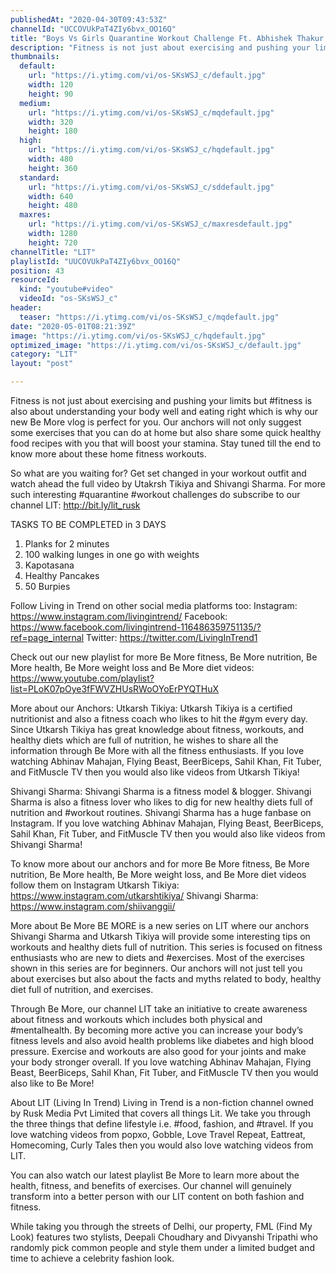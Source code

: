 ```yaml
---
publishedAt: "2020-04-30T09:43:53Z"
channelId: "UCCOVUkPaT4ZIy6bvx_OO16Q"
title: "Boys Vs Girls Quarantine Workout Challenge Ft. Abhishek Thakur | 14 Day Fitness Challenge |Day 10-12"
description: "Fitness is not just about exercising and pushing your limits but #fitness is also about understanding your body well and eating right which is why our new Be More vlog is perfect for you. Our anchors will not only suggest some exercises that you can do at home but also share some quick healthy food recipes with you that will boost your stamina. Stay tuned till the end to know more about these home fitness workouts.\n\nSo what are you waiting for? Get set changed in your workout outfit and watch ahead the full video by Utakrsh Tikiya and Shivangi Sharma. For more such interesting #quarantine #workout challenges do subscribe to our channel LIT: http://bit.ly/lit_rusk\n\nTASKS TO BE COMPLETED in 3 DAYS\n\n1. Planks for 2 minutes\n2. 100 walking lunges in one go with weights\n3. Kapotasana\n4. Healthy Pancakes\n5. 50 Burpies\n\nFollow Living in Trend on other social media platforms too: \nInstagram: https://www.instagram.com/livingintrend/ \nFacebook: https://www.facebook.com/livingintrend-116486359751135/?ref=page_internal \nTwitter: https://twitter.com/LivingInTrend1\n\nCheck out our new playlist for more Be More fitness, Be More nutrition, Be More health, Be More weight loss and Be More diet videos: https://www.youtube.com/playlist?list=PLoK07pOye3fFWVZHUsRWoOYoErPYQTHuX\n\nMore about our Anchors:\nUtkarsh Tikiya:\nUtkarsh Tikiya is a certified nutritionist and also a fitness coach who likes to hit the #gym every day. Since Utkarsh Tikiya has great knowledge about fitness, workouts, and healthy diets which are full of nutrition, he wishes to share all the information through Be More with all the fitness enthusiasts. If you love watching Abhinav Mahajan, Flying Beast, BeerBiceps, Sahil Khan, Fit Tuber, and FitMuscle TV then you would also like videos from Utkarsh Tikiya!\n\nShivangi Sharma:\nShivangi Sharma is a fitness model & blogger. Shivangi Sharma is also a fitness lover who likes to dig for new healthy diets full of nutrition and #workout routines. Shivangi Sharma has a huge fanbase on Instagram. If you love watching Abhinav Mahajan, Flying Beast, BeerBiceps, Sahil Khan, Fit Tuber, and FitMuscle TV then you would also like videos from Shivangi Sharma!\n\nTo know more about our anchors and for more Be More fitness, Be More nutrition, Be More health, Be More weight loss, and Be More diet videos follow them on Instagram\nUtkarsh Tikiya: https://www.instagram.com/utkarshtikiya/ \nShivangi Sharma: https://www.instagram.com/shiivanggii/\n\nMore about Be More\nBE MORE is a new series on LIT where our anchors Shivangi Sharma and Utkarsh Tikiya will provide some interesting tips on workouts and healthy diets full of nutrition. This series is focused on fitness enthusiasts who are new to diets and #exercises. Most of the exercises shown in this series are for beginners. Our anchors will not just tell you about exercises but also about the facts and myths related to body, healthy diet full of nutrition, and exercises.\n\nThrough Be More, our channel LIT take an initiative to create awareness about fitness and workouts which includes both physical and #mentalhealth. By becoming more active you can increase your body’s fitness levels and also avoid health problems like diabetes and high blood pressure. Exercise and workouts are also good for your joints and make your body stronger overall. If you love watching Abhinav Mahajan, Flying Beast, BeerBiceps, Sahil Khan, Fit Tuber, and FitMuscle TV then you would also like to Be More!\n\nAbout LIT (Living In Trend)\nLiving in Trend is a non-fiction channel owned by Rusk Media Pvt Limited that covers all things Lit. We take you through the three things that define lifestyle i.e. #food, fashion, and #travel. If you love watching videos from popxo, Gobble, Love Travel Repeat, Eattreat, Homecoming, Curly Tales then you would also love watching videos from LIT.\n\nYou can also watch our latest playlist Be More to learn more about the health, fitness, and benefits of exercises. Our channel will genuinely transform into a better person with our LIT content on both fashion and fitness.\n\nWhile taking you through the streets of Delhi, our property, FML (Find My Look) features two stylists, Deepali Choudhary and Divyanshi Tripathi who randomly pick common people and style them under a limited budget and time to achieve a celebrity fashion look."
thumbnails:
  default:
    url: "https://i.ytimg.com/vi/os-SKsWSJ_c/default.jpg"
    width: 120
    height: 90
  medium:
    url: "https://i.ytimg.com/vi/os-SKsWSJ_c/mqdefault.jpg"
    width: 320
    height: 180
  high:
    url: "https://i.ytimg.com/vi/os-SKsWSJ_c/hqdefault.jpg"
    width: 480
    height: 360
  standard:
    url: "https://i.ytimg.com/vi/os-SKsWSJ_c/sddefault.jpg"
    width: 640
    height: 480
  maxres:
    url: "https://i.ytimg.com/vi/os-SKsWSJ_c/maxresdefault.jpg"
    width: 1280
    height: 720
channelTitle: "LIT"
playlistId: "UUCOVUkPaT4ZIy6bvx_OO16Q"
position: 43
resourceId:
  kind: "youtube#video"
  videoId: "os-SKsWSJ_c"
header:
  teaser: "https://i.ytimg.com/vi/os-SKsWSJ_c/mqdefault.jpg"
date: "2020-05-01T08:21:39Z"
image: "https://i.ytimg.com/vi/os-SKsWSJ_c/hqdefault.jpg"
optimized_image: "https://i.ytimg.com/vi/os-SKsWSJ_c/default.jpg"
category: "LIT"
layout: "post"

---
```

Fitness is not just about exercising and pushing your limits but #fitness is also about understanding your body well and eating right which is why our new Be More vlog is perfect for you. Our anchors will not only suggest some exercises that you can do at home but also share some quick healthy food recipes with you that will boost your stamina. Stay tuned till the end to know more about these home fitness workouts.

So what are you waiting for? Get set changed in your workout outfit and watch ahead the full video by Utakrsh Tikiya and Shivangi Sharma. For more such interesting #quarantine #workout challenges do subscribe to our channel LIT: http://bit.ly/lit_rusk

TASKS TO BE COMPLETED in 3 DAYS

1. Planks for 2 minutes
2. 100 walking lunges in one go with weights
3. Kapotasana
4. Healthy Pancakes
5. 50 Burpies

Follow Living in Trend on other social media platforms too: 
Instagram: https://www.instagram.com/livingintrend/ 
Facebook: https://www.facebook.com/livingintrend-116486359751135/?ref=page_internal 
Twitter: https://twitter.com/LivingInTrend1

Check out our new playlist for more Be More fitness, Be More nutrition, Be More health, Be More weight loss and Be More diet videos: https://www.youtube.com/playlist?list=PLoK07pOye3fFWVZHUsRWoOYoErPYQTHuX

More about our Anchors:
Utkarsh Tikiya:
Utkarsh Tikiya is a certified nutritionist and also a fitness coach who likes to hit the #gym every day. Since Utkarsh Tikiya has great knowledge about fitness, workouts, and healthy diets which are full of nutrition, he wishes to share all the information through Be More with all the fitness enthusiasts. If you love watching Abhinav Mahajan, Flying Beast, BeerBiceps, Sahil Khan, Fit Tuber, and FitMuscle TV then you would also like videos from Utkarsh Tikiya!

Shivangi Sharma:
Shivangi Sharma is a fitness model & blogger. Shivangi Sharma is also a fitness lover who likes to dig for new healthy diets full of nutrition and #workout routines. Shivangi Sharma has a huge fanbase on Instagram. If you love watching Abhinav Mahajan, Flying Beast, BeerBiceps, Sahil Khan, Fit Tuber, and FitMuscle TV then you would also like videos from Shivangi Sharma!

To know more about our anchors and for more Be More fitness, Be More nutrition, Be More health, Be More weight loss, and Be More diet videos follow them on Instagram
Utkarsh Tikiya: https://www.instagram.com/utkarshtikiya/ 
Shivangi Sharma: https://www.instagram.com/shiivanggii/

More about Be More
BE MORE is a new series on LIT where our anchors Shivangi Sharma and Utkarsh Tikiya will provide some interesting tips on workouts and healthy diets full of nutrition. This series is focused on fitness enthusiasts who are new to diets and #exercises. Most of the exercises shown in this series are for beginners. Our anchors will not just tell you about exercises but also about the facts and myths related to body, healthy diet full of nutrition, and exercises.

Through Be More, our channel LIT take an initiative to create awareness about fitness and workouts which includes both physical and #mentalhealth. By becoming more active you can increase your body’s fitness levels and also avoid health problems like diabetes and high blood pressure. Exercise and workouts are also good for your joints and make your body stronger overall. If you love watching Abhinav Mahajan, Flying Beast, BeerBiceps, Sahil Khan, Fit Tuber, and FitMuscle TV then you would also like to Be More!

About LIT (Living In Trend)
Living in Trend is a non-fiction channel owned by Rusk Media Pvt Limited that covers all things Lit. We take you through the three things that define lifestyle i.e. #food, fashion, and #travel. If you love watching videos from popxo, Gobble, Love Travel Repeat, Eattreat, Homecoming, Curly Tales then you would also love watching videos from LIT.

You can also watch our latest playlist Be More to learn more about the health, fitness, and benefits of exercises. Our channel will genuinely transform into a better person with our LIT content on both fashion and fitness.

While taking you through the streets of Delhi, our property, FML (Find My Look) features two stylists, Deepali Choudhary and Divyanshi Tripathi who randomly pick common people and style them under a limited budget and time to achieve a celebrity fashion look.